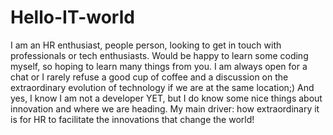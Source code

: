 # Hello-IT-world
I am an HR enthusiast, people person, looking to get in touch with professionals or tech enthusiasts. Would be happy to learn some coding myself, so hoping to learn many things from you. I am always open for a chat or I rarely refuse a good cup of coffee and a discussion on the extraordinary evolution of technology if we are at the same location;) And yes, I know I am not a developer YET, but I do know some nice things about innovation and where we are heading. My main driver: how extraordinary it is for HR to facilitate the innovations that change the world!

